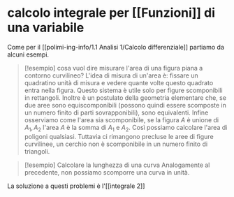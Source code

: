 # calcolo integrale per [[Funzioni]] di una variabile
Come per il [[polimi-ing-info/1.1 Analisi 1/Calcolo differenziale]] partiamo da alcuni esempi.

>[!esempio] cosa vuol dire misurare l'area di una figura piana a contorno curvilineo?
>L'idea di misura di un'area è: fissare un quadratino unità di misura e vedere quante volte questo quadrato entra nella figura. Questo sistema è utile solo per figure scomponibili in rettangoli. Inoltre è un postulato della geometria elementare che, se due aree sono equiscomponibili (possono quindi essere scomposte in un numero finito di parti sovrapponibili), sono equivalenti. Infine osserviamo come l'area sia scomponibile, se la figura $A$ è unione di $A_1, A_2$ l'area $A$ è la somma di $A_1$ e $A_2$. Così possiamo calcolare l'area di poligoni qualsiasi. Tuttavia ci rimangono precluse le aree di figure curvilinee, un cerchio non è scomponibile in un numero finito di triangoli.

>[!esempio] Calcolare la lunghezza di una curva
>Analogamente al precedente, non possiamo scomporre una curva in unità.

La soluzione a questi problemi è l'[[integrale 2]]

